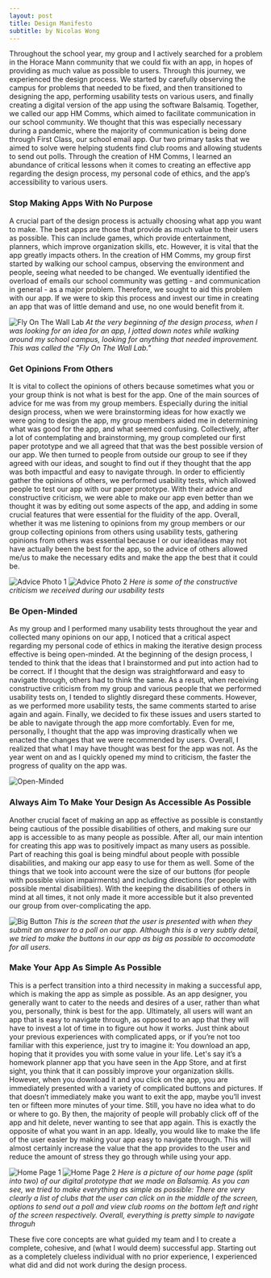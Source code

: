 ```yaml
---
layout: post
title: Design Manifesto
subtitle: by Nicolas Wong
---
```


  Throughout the school year, my group and I actively searched for a problem in the Horace Mann community that we could fix with an app, in hopes of providing as much value as possible to users. Through this journey, we experienced the design process.  We started by carefully observing the campus for problems that needed to be fixed, and then transitioned to designing the app, performing usability tests on various users, and finally creating a digital version of the app using the software Balsamiq. Together, we called our app HM Comms, which aimed to facilitate communication in our school community. We thought that this was especially necessary during a pandemic, where the majority of communication is being done through First Class, our school email app. Our two primary tasks that we aimed to solve were helping students find club rooms and allowing students to send out polls. Through the creation of HM Comms, I learned an abundance of critical lessons when it comes to creating an effective app regarding the design process, my personal code of ethics, and the app’s accessibility to various users.  

### **Stop Making Apps With No Purpose**

  A crucial part of the design process is actually choosing what app you want to make. The best apps are those that provide as much value to their users as possible. This can include games, which provide entertainment, planners, which improve organization skills, etc. However, it is vital that the app greatly impacts others. In the creation of HM Comms, my group first started by walking our school campus, observing the environment and people, seeing what needed to be changed. We eventually identified the overload of emails our school community was getting - and communication in general - as a major problem. Therefore, we sought to aid this problem with our app. If we were to skip this process and invest our time in creating an app that was of little demand and use, no one would benefit from it. 

![Fly On The Wall Lab](https://raw.githubusercontent.com/NickWong200534/NickWong200534.github.io/master/img/Screen%20Shot%202021-05-29%20at%209.54.49%20PM.png)
_At the very beginning of the design process, when I was looking for an idea for an app, I jotted down notes while walking around my school campus, looking for anything that needed improvement. This was called the "Fly On The Wall Lab."_

### **Get Opinions From Others**

  It is vital to collect the opinions of others because sometimes what you or your group think is not what is best for the app. One of the main sources of advice for me was from my group members. Especially during the initial design process, when we were brainstorming ideas for how exactly we were going to design the app, my group members aided me in determining what was good for the app, and what seemed confusing. Collectively, after a lot of contemplating and brainstorming, my group completed our first paper prototype and we all agreed that that was the best possible version of our app. We then turned to people from outside our group to see if they agreed with our ideas, and sought to find out if they thought that the app was both impactful and easy to navigate through. In order to efficiently gather the opinions of others, we performed usability tests, which allowed people to test our app with our paper prototype. With their advice and constructive criticism, we were able to make our app even better than we thought it was by editing out some aspects of the app, and adding in some crucial features that were essential for the fluidity of the app. Overall, whether it was me listening to opinions from my group members or our group collecting opinions from others using usability tests, gathering opinions from others was essential because I or our idea/ideas may not have actually been the best for the app, so the advice of others allowed me/us to make the necessary edits and make the app the best that it could be. 

![Advice Photo 1](https://raw.githubusercontent.com/NickWong200534/NickWong200534.github.io/master/img/Screen%20Shot%202021-05-29%20at%2010.00.05%20PM.png)
![Advice Photo 2](https://raw.githubusercontent.com/NickWong200534/NickWong200534.github.io/master/img/Screen%20Shot%202021-05-29%20at%2010.00.14%20PM.png)
_Here is some of the constructive criticism we received during our usability tests_

### **Be Open-Minded**

  As my group and I performed many usability tests throughout the year and collected many opinions on our app, I noticed that a critical aspect regarding my personal code of ethics  in making the iterative design process effective is being open-minded. At the beginning of the design process, I tended to think that the ideas that I brainstormed and put into action had to be correct. If I thought that the design was straightforward and easy to navigate through, others had to think the same. As a result, when receiving constructive criticism from my group and various people that we performed usability tests on, I tended to slightly disregard these comments. However, as we performed more usability tests, the same comments started to arise again and again. Finally, we decided to fix these issues and users started to be able to navigate through the app more comfortably. Even for me, personally, I thought that the app was improving drastically when we enacted the changes that we were recommended by users. Overall, I realized that what I may have thought was best for the app was not. As the year went on and as I quickly opened my mind to criticism, the faster the progress of quality on the app was.

![Open-Minded](https://raw.githubusercontent.com/NickWong200534/NickWong200534.github.io/master/img/Screen%20Shot%202021-05-29%20at%209.42.31%20PM.png)

### **Always Aim To Make Your Design As Accessible As Possible**

  Another crucial facet of making an app as effective as possible is constantly being cautious of the possible disabilities of others, and making sure our app is accessible to as many people as possible. After all, our main intention for creating this app was to positively impact as many users as possible. Part of reaching this goal is being mindful about people with possible disabilities, and making our app easy to use for them as well. Some of the things that we took into account were the size of our buttons (for people with possible vision impairments) and including directions (for people with possible mental disabilities). With the keeping the disabilities of others in mind at all times, it not only made it more accessible but it also prevented our group from over-complicating the app. 

![Big Button](https://raw.githubusercontent.com/NickWong200534/NickWong200534.github.io/master/img/Screen%20Shot%202021-05-29%20at%2010.15.13%20PM.png)
_This is the screen that the user is presented with when they submit an answer to a poll on our app. Although this is a very subtly detail, we tried to make the buttons in our app as big as possible to accomodate for all users._

### **Make Your App As Simple As Possible**

  This is a perfect transition into a third necessity in making a successful app, which is making the app as simple as possible. As an app designer, you generally want to cater to the needs and desires of a user, rather than what you, personally, think is best for the app. Ultimately, all users will want an app that is easy to navigate through, as opposed to an app that they will have to invest a lot of time in to figure out how it works. Just think about your previous experiences with complicated apps, or if you’re not too familiar with this experience, just try to imagine it: You download an app, hoping that it provides you with some value in your life. Let's say it’s a homework planner app that you have seen in the App Store, and at first sight, you think that it can possibly improve your organization skills. However, when you download it and you click on the app, you are immediately presented with a variety of complicated buttons and pictures. If that doesn’t immediately make you want to exit the app, maybe you’ll invest ten or fifteen more minutes of your time. Still, you have no idea what to do or where to go. By then, the majority of people will probably click off of the app and hit delete, never wanting to see that app again. This is exactly the opposite of what you want in an app. Ideally, you would like to make the life of the user easier by making your app easy to navigate through. This will almost certainly increase the value that the app provides to the user and reduce the amount of stress they go through while using your app. 

![Home Page 1](https://raw.githubusercontent.com/NickWong200534/NickWong200534.github.io/master/img/Screen%20Shot%202021-05-29%20at%2010.09.43%20PM.png)
![Home Page 2](https://raw.githubusercontent.com/NickWong200534/NickWong200534.github.io/master/img/Screen%20Shot%202021-05-29%20at%2010.09.54%20PM.png)
_Here is a picture of our home page (split into two) of our digital prototype that we made on Balsamiq. As you can see, we tried to make everything as simple as possible: There are very clearly a list of clubs that the user can click on in the middle of the screen, options to send out a poll and view club rooms on the bottom left and right of the screen respectively. Overall, everything is pretty simple to navigate throguh_

  These five core concepts are what guided my team and I to create a complete, cohesive, and (what I would deem) successful app. Starting out as a completely clueless individual with no prior experience, I experienced what did and did not work during the design process. 


